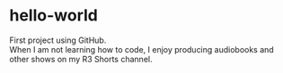 # hello-world
First project using GitHub.  
When I am not learning how to code, I enjoy producing audiobooks and other shows on my R3 Shorts channel.
